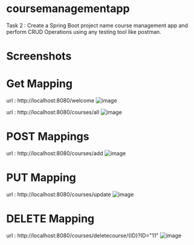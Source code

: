 # coursemanagementapp
Task 2 : Create a Spring Boot project name course management app and perform CRUD Operations using any testing tool like postman.

# Screenshots 

# Get Mapping
url : http://localhost:8080/welcome
![image](https://github.com/swapniltake1/coursemanagementapp/assets/61576958/3785c908-f82c-4248-b630-0362f34e9261)


url : http://localhost:8080/courses/all
![image](https://github.com/swapniltake1/coursemanagementapp/assets/61576958/8f9ad0a6-97bc-49e0-8a6d-f732ea58adf0)


# POST Mappings
url : http://localhost:8080/courses/add
![image](https://github.com/swapniltake1/coursemanagementapp/assets/61576958/ad2e4649-4bd4-49d7-9e4f-40cacf880b19)

# PUT Mapping
url : http://localhost:8080/courses/update
![image](https://github.com/swapniltake1/coursemanagementapp/assets/61576958/48a3d628-3fe5-4620-8780-a6885c5aca32)

# DELETE Mapping
url : http://localhost:8080/courses/deletecourse/{ID}?ID="11"
![image](https://github.com/swapniltake1/coursemanagementapp/assets/61576958/2fed9bd7-8978-4c68-b06c-70784de60414)



